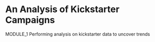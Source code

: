 # An Analysis of Kickstarter Campaigns
MODULE_1 Performing analysis on kickstarter data to uncover trends
